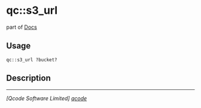 qc::s3_url
==========

part of [Docs](../index.md)

Usage
-----
`qc::s3_url ?bucket?`

Description
-----------


----------------------------------
*[Qcode Software Limited] [qcode]*

[qcode]: http://www.qcode.co.uk "Qcode Software"